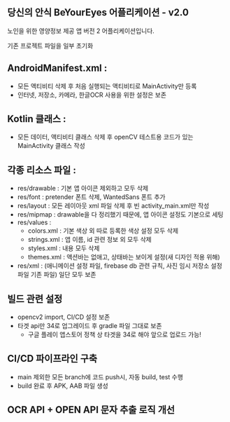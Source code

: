 ## 당신의 안식 BeYourEyes 어플리케이션 - v2.0
노인을 위한 영양정보 제공 앱 버전 2 어플리케이션입니다.

기존 프로젝트 파일을 일부 초기화

## AndroidManifest.xml :
- 모든 액티비티 삭제 후 처음 실행되는 액티비티로 MainActivity만 등록
- 인터넷, 저장소, 카메라, 한글OCR 사용을 위한 설정은 보존

## Kotlin 클래스 : 
- 모든 데이터, 액티비티 클래스 삭제 후 openCV 테스트용 코드가 있는 MainActivity 클래스 작성

## 각종 리소스 파일 : 
- res/drawable : 기본 앱 아이콘 제외하고 모두 삭제
- res/font : pretender 폰트 삭제, WantedSans 폰트 추가
- res/layout : 모든 레이아웃 xml 파일 삭제 후 빈 activity_main.xml만 작성
- res/mipmap : drawable을 다 정리했기 때문에, 앱 아이콘 설정도 기본으로 세팅
- res/values :
  - colors.xml : 기본 색상 외 따로 등록한 색상 설정 모두 삭제
  - strings.xml : 앱 이름, id 관련 정보 외 모두 삭제
  - styles.xml : 내용 모두 삭제
  - themes.xml : 액션바는 없애고, 상태바는 보이게 설정(새 디자인 적용 위해)
- res/xml : (애니메이션 설정 파일, firebase db 관련 규칙, 사진 임시 저장소 설정 파일 기존 파일) 일단 모두 보존

## 빌드 관련 설정
- opencv2 import, CI/CD 설정 보존
- 타겟 api만 34로 업그레이드 후 gradle 파일 그대로 보존
  - 구글 플레이 앱스토어 정책 상 타겟을 34로 해야 앞으로 업로드 가능!
 
## CI/CD 파이프라인 구축
- main 제외한 모든 branch에 코드 push시, 자동 build, test 수행
- build 완료 후 APK, AAB 파일 생성

## OCR API + OPEN API 문자 추출 로직 개선
